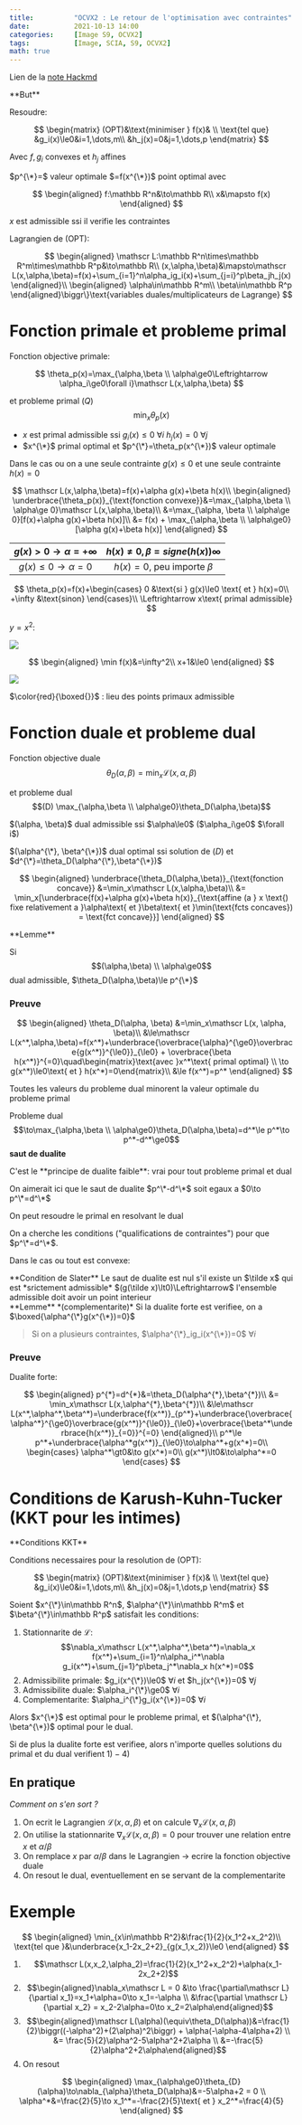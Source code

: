 ```yaml
---
title:          "OCVX2 : Le retour de l'optimisation avec contraintes"
date:           2021-10-13 14:00
categories:     [Image S9, OCVX2]
tags:           [Image, SCIA, S9, OCVX2]
math: true
---
```


Lien de la [note Hackmd](https://hackmd.io/@lemasymasa/HJi55S4SK)


<div class="alert alert-danger" role="alert" markdown="1">
**But**

Resoudre:

$$
\begin{matrix}
(OPT)&\text{minimiser } f(x)& \\
\text{tel que} &g_i(x)\le0&i=1,\dots,m\\
&h_j(x)=0&j=1,\dots,p
\end{matrix}
$$

</div>

Avec $f, g_i$ convexes et $h_j$ affines

$p^{\*}=$ valeur optimale $=f(x^{\*})$ point optimal avec

$$
\begin{aligned}
f:\mathbb R^n&\to\mathbb R\\
x&\mapsto f(x)
\end{aligned}
$$

$x$ est admissible ssi il verifie les contraintes

<div class="alert alert-info" role="alert" markdown="1">
Lagrangien de (OPT):

$$
\begin{aligned}
\mathscr L:\mathbb R^n\times\mathbb R^m\times\mathbb R^p&\to\mathbb R\\
(x,\alpha,\beta)&\mapsto\mathscr L(x,\alpha,\beta)=f(x)+\sum_{i=1}^n\alpha_ig_i(x)+\sum_{j=i}^p\beta_jh_j(x)
\end{aligned}\\
\begin{aligned}
\alpha\in\mathbb R^m\\
\beta\in\mathbb R^p
\end{aligned}\biggr\}\text{variables duales/multiplicateurs de Lagrange}
$$

</div>

# Fonction primale et probleme primal

Fonction objective primale:

$$
\theta_p(x)=\max_{\alpha,\beta \\ \alpha\ge0\Leftrightarrow \alpha_i\ge0\forall i}\mathscr L(x,\alpha,\beta)
$$

et probleme primal $(Q)$ $$\min_x\theta_p(x)$$
- $x$ est primal admissible ssi $g_i(x)\le0$ $\forall i$ $h_j(x)=0$ $\forall j$
- $x^{\*}$ primal optimal et $p^{\*}=\theta_p(x^{\*})$ valeur optimale

Dans le cas ou on a une seule contrainte $g(x)\le0$ et une seule contrainte $h(x)=0$

$$
\mathscr L(x,\alpha,\beta)=f(x)+\alpha g(x)+\beta h(x)\\
\begin{aligned}
\underbrace{\theta_p(x)}_{\text{fonction convexe}}&=\max_{\alpha,\beta \\ \alpha\ge 0}\mathscr L(x,\alpha,\beta)\\
&=\max_{\alpha, \beta \\ \alpha\ge 0}[f(x)+\alpha g(x)+\beta h(x)]\\
&= f(x) + \max_{\alpha,\beta \\ \alpha\ge0}[\alpha g(x)+\beta h(x)]
\end{aligned}
$$

| $g(x)\gt0\to\alpha=+\infty$ | $h(x)\neq0, \beta=signe(h(x))\infty$ |
|:---------------------------:|:------------------------------:|
|    $g(x)\le0\to\alpha=0$    |  $h(x)=0,$ peu importe $\beta$  |

$$
\theta_p(x)=f(x)+\begin{cases}
0 &\text{si } g(x)\le0 \text{ et } h(x)=0\\
+\infty &\text{sinon}
\end{cases}\\
\Leftrightarrow x\text{ primal admissible}
$$

$y=x^2$:

![](https://i.imgur.com/d4s9kVn.png)

$$
\begin{aligned}
\min f(x)&=\infty^2\\
x+1&\le0
\end{aligned}
$$

![](https://i.imgur.com/mKhRA1z.png)

$\color{red}{\boxed{}}$ : lieu des points primaux admissible

# Fonction duale et probleme dual

Fonction objective duale $$\theta_D(\alpha,\beta)=\min_x\mathscr L(x,\alpha,\beta)$$

et probleme dual $$(D) \max_{\alpha,\beta \\ \alpha\ge0}\theta_D(\alpha,\beta)$$

<div class="alert alert-success" role="alert" markdown="1">
$(\alpha, \beta)$ dual admissible ssi $\alpha\le0$ ($\alpha_i\ge0$ $\forall i$)
</div>

$(\alpha^{\*}, \beta^{\*})$ dual optimal ssi solution de $(D)$ et $d^{\*}=\theta_D(\alpha^{\*},\beta^{\*})$

$$
\begin{aligned}
\underbrace{\theta_D(\alpha,\beta)}_{\text{fonction concave}} &=\min_x\mathscr L(x,\alpha,\beta)\\
&= \min_x[\underbrace{f(x)+\alpha g(x)+\beta h(x)}_{\text{affine (a } x \text{) fixe relativement a }\alpha\text{ et }\beta\text{ et }\min(\text{fcts concaves}) = \text{fct concave}}]
\end{aligned}
$$

<div class="alert alert-info" role="alert" markdown="1">
**Lemme**

Si $$(\alpha,\beta) \\ \alpha\ge0$$ dual admissible, $\theta_D(\alpha,\beta)\le p^{\*}$

</div>

### Preuve

$$
\begin{aligned}
\theta_D(\alpha, \beta) &=\min_x\mathscr L(x, \alpha, \beta)\\
&\le\mathscr L(x^*,\alpha,\beta)=f(x^*)+\underbrace{\overbrace{\alpha}^{\ge0}\overbrace{g(x^*)}^{\le0}}_{\le0} + \overbrace{\beta h(x^*)}^{=0}\quad\begin{matrix}\text{avec }x^*\text{ primal optimal} \\ \to g(x^*)\le0\text{ et } h(x^*)=0\end{matrix}\\
&\le f(x^*)=p^*
\end{aligned}
$$

<div class="alert alert-danger" role="alert" markdown="1">
Toutes les valeurs du probleme dual minorent la valeur optimale du probleme primal
</div>

Probleme dual $$\to\max_{\alpha,\beta \\ \alpha\ge0}\theta_D(\alpha,\beta)=d^*\le p^*\to p^*-d^*\ge0$$ **saut de dualite**

<div class="alert alert-info" role="alert" markdown="1">
C'est le **principe de dualite faible**: vrai pour tout probleme primal et dual
</div>

On aimerait ici que le saut de dualite $p^\*-d^\*$ soit egaux a $0\to p^\*=d^\*$

<div class="alert alert-success" role="alert" markdown="1">
On peut resoudre le primal en resolvant le dual
</div>

On a cherche les conditions ("qualifications de contraintes") pour que $p^\*=d^\*$.

Dans le cas ou tout est convexe:

<div class="alert alert-info" role="alert" markdown="1">
**Condition de Slater**
Le saut de dualite est nul s'il existe un $\tilde x$ qui est *srictement admissible* $(g(\tilde x)\lt0)\Leftrightarrow$ l'ensemble admissible doit avoir un point interieur
</div>

<div class="alert alert-info" role="alert" markdown="1">
**Lemme** *(complementarite)*
Si la dualite forte est verifiee, on a $\boxed{\alpha^{\*}g(x^{\*})=0}$

> Si on a plusieurs contraintes, $\alpha^{\*}_ig_i(x^{\*})=0$ $\forall i$

</div>

### Preuve

Dualite forte: 

$$
\begin{aligned}
p^{*}=d^{*}&=\theta_D(\alpha^{*},\beta^{*})\\
&= \min_x\mathscr L(x,\alpha^{*},\beta^{*})\\
&\le\mathscr L(x^*,\alpha^*,\beta^*)=\underbrace{f(x^*)}_{p^*}+\underbrace{\overbrace{\alpha^*}^{\ge0}\overbrace{g(x^*)}^{\le0}}_{\le0}+\overbrace{\beta^*\underbrace{h(x^*)}_{=0}}^{=0}
\end{aligned}\\
p^*\le p^*+\underbrace{\alpha^*g(x^*)}_{\le0}\to\alpha^*+g(x^*)=0\\
\begin{cases}
\alpha^*\gt0&\to g(x^*)=0\\
g(x^*)\lt0&\to\alpha^*=0
\end{cases}
$$

# Conditions de Karush-Kuhn-Tucker (KKT pour les intimes)

<div class="alert alert-info" role="alert" markdown="1">
**Conditions KKT**

Conditions necessaires pour la resolution de (OPT):

$$
\begin{matrix}
(OPT)&\text{minimiser } f(x)& \\
\text{tel que} &g_i(x)\le0&i=1,\dots,m\\
&h_j(x)=0&j=1,\dots,p
\end{matrix}
$$

</div>

Soient $x^{\*}\in\mathbb R^n$, $\alpha^{\*}\in\mathbb R^m$ et $\beta^{\*}\in\mathbb R^p$ satisfait les conditions:

1. Stationnarite de $\mathscr L$: $$\nabla_x\mathscr L(x^*,\alpha^*,\beta^*)=\nabla_x f(x^*)+\sum_{i=1}^n\alpha_i^*\nabla g_i(x^*)+\sum_{j=1}^p\beta_j^*\nabla_x h(x^*)=0$$
2. Admissibilite primale: $g_i(x^{\*})\le0$ $\forall i$ et $h_j(x^{\*})=0$ $\forall j$
3. Admissibilite duale: $\alpha_i^{\*}\ge0$ $\forall i$
4. Complementarite: $\alpha_i^{\*}g_i(x^{\*})=0$ $\forall i$

Alors $x^{\*}$ est optimal pour le probleme primal, et $(\alpha^{\*}, \beta^{\*})$ optimal pour le dual.

Si de plus la dualite forte est verifiee, alors n'importe quelles solutions du primal et du dual verifient $1)-4)$

## En pratique

*Comment on s'en sort ?*
1. On ecrit le Lagrangien $\mathscr L(x,\alpha,\beta)$ et on calcule $\nabla_x\mathscr L(x,\alpha,\beta)$
2. On utilise la stationnarite $\nabla_x\mathscr L(x,\alpha,\beta)=0$ pour trouver une relation entre $x$ et $\alpha/\beta$
3. On remplace $x$ par $\alpha/\beta$ dans le Lagrangien $\to$ ecrire la fonction objective duale
4. On resout le dual, eventuellement en se servant de la complementarite


# Exemple

$$
\begin{aligned}
\min_{x\in\mathbb R^2}&\frac{1}{2}(x_1^2+x_2^2)\\
\text{tel que }&\underbrace{x_1-2x_2+2}_{g(x_1,x_2)}\le0
\end{aligned}
$$

1. $$\mathscr L(x,x_2,\alpha_2)=\frac{1}{2}(x_1^2+x_2^2)+\alpha(x_1-2x_2+2)$$
2. $$\begin{aligned}\nabla_x\mathscr L = 0 &\to \frac{\partial\mathscr L}{\partial x_1}=x_1+\alpha=0\to x_1=-\alpha \\ &\frac{\partial \mathscr L}{\partial x_2} = x_2-2\alpha=0\to x_2=2\alpha\end{aligned}$$
3. $$\begin{aligned}\mathscr L(\alpha)(\equiv\theta_D(\alpha))&=\frac{1}{2}\biggr((-\alpha^2)+(2\alpha)^2\biggr) + \alpha(-\alpha-4\alpha+2) \\ &= \frac{5}{2}\alpha^2-5\alpha^2+2\alpha \\ &=-\frac{5}{2}\alpha^2+2\alpha\end{aligned}$$
4. On resout

$$
\begin{aligned}
\max_{\alpha\ge0}\theta_{D}(\alpha)\to\nabla_{\alpha}\theta_D(\alpha)&=-5\alpha+2 = 0 \\
\alpha^*&=\frac{2}{5}\to x_1^*=-\frac{2}{5}\text{ et } x_2^*=\frac{4}{5}
\end{aligned}
$$
